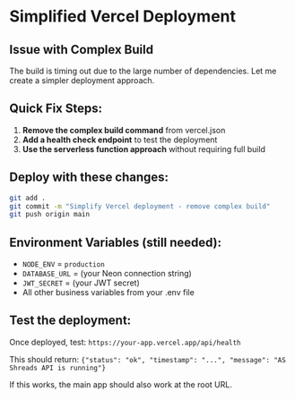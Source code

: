 # Simplified Vercel Deployment

## Issue with Complex Build
The build is timing out due to the large number of dependencies. Let me create a simpler deployment approach.

## Quick Fix Steps:

1. **Remove the complex build command** from vercel.json
2. **Add a health check endpoint** to test the deployment
3. **Use the serverless function approach** without requiring full build

## Deploy with these changes:

```bash
git add .
git commit -m "Simplify Vercel deployment - remove complex build"
git push origin main
```

## Environment Variables (still needed):
- `NODE_ENV` = `production`
- `DATABASE_URL` = (your Neon connection string)
- `JWT_SECRET` = (your JWT secret)
- All other business variables from your .env file

## Test the deployment:
Once deployed, test: `https://your-app.vercel.app/api/health`

This should return: `{"status": "ok", "timestamp": "...", "message": "AS Shreads API is running"}`

If this works, the main app should also work at the root URL.